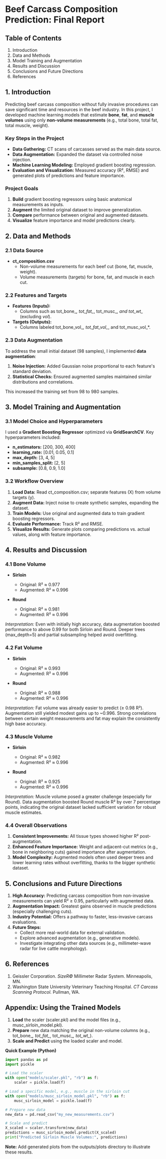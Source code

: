 # Beef Carcass Composition Prediction: Final Report

## Table of Contents
1. Introduction
2. Data and Methods
3. Model Training and Augmentation
4. Results and Discussion
5. Conclusions and Future Directions
6. References

## 1. Introduction
Predicting beef carcass composition without fully invasive procedures can save significant time and resources in the beef industry. In this project, I developed machine learning models that estimate **bone**, **fat**, and **muscle volumes** using only **non-volume measurements** (e.g., total bone, total fat, total muscle, weight).

### Key Steps in the Project
- **Data Gathering:** CT scans of carcasses served as the main data source.
- **Data Augmentation:** Expanded the dataset via controlled noise injection.
- **Machine Learning Modeling:** Employed gradient boosting regression.
- **Evaluation and Visualization:** Measured accuracy (R², RMSE) and generated plots of predictions and feature importance.

### Project Goals
1. **Build** gradient boosting regressors using basic anatomical measurements as inputs.
2. **Augment** the limited original dataset to improve generalization.
3. **Compare** performance between original and augmented datasets.
4. **Visualize** feature importance and model predictions clearly.

## 2. Data and Methods

### 2.1 Data Source
- **ct_composition.csv**
  - Non-volume measurements for each beef cut (bone, fat, muscle, weight).
  - Volume measurements (targets) for bone, fat, and muscle in each cut.

### 2.2 Features and Targets
- **Features (Inputs):**
  - Columns such as tot_bone_*, tot_fat_*, tot_musc_*, and tot_wt_* (excluding _vol_).
- **Targets (Outputs):**
  - Columns labeled tot_bone_vol_*, tot_fat_vol_*, and tot_musc_vol_*.

### 2.3 Data Augmentation
To address the small initial dataset (98 samples), I implemented **data augmentation**:

1. **Noise Injection:** Added Gaussian noise proportional to each feature's standard deviation.
2. **Statistical Checks:** Ensured augmented samples maintained similar distributions and correlations.

This increased the training set from 98 to 980 samples.

## 3. Model Training and Augmentation

### 3.1 Model Choice and Hyperparameters
I used a **Gradient Boosting Regressor** optimized via **GridSearchCV**. Key hyperparameters included:
- **n_estimators:** [200, 300, 400]
- **learning_rate:** [0.01, 0.05, 0.1]
- **max_depth:** [3, 4, 5]
- **min_samples_split:** [2, 5]
- **subsample:** [0.8, 0.9, 1.0]

### 3.2 Workflow Overview
1. **Load Data:** Read ct_composition.csv; separate features (X) from volume targets (y).
2. **Augment Data:** Inject noise to create synthetic samples, expanding the dataset.
3. **Train Models:** Use original and augmented data to train gradient boosting regressors.
4. **Evaluate Performance:** Track R² and RMSE.
5. **Visualize Results:** Generate plots comparing predictions vs. actual values, along with feature importance.

## 4. Results and Discussion

### 4.1 Bone Volume
- **Sirloin**
  - Original: R² ≈ 0.977
  - Augmented: R² ≈ 0.996

- **Round**
  - Original: R² ≈ 0.981
  - Augmented: R² ≈ 0.996

*Interpretation:* Even with initially high accuracy, data augmentation boosted performance to above 0.99 for both Sirloin and Round. Deeper trees (max_depth=5) and partial subsampling helped avoid overfitting.

### 4.2 Fat Volume
- **Sirloin**
  - Original: R² ≈ 0.993
  - Augmented: R² ≈ 0.996

- **Round**
  - Original: R² ≈ 0.988
  - Augmented: R² ≈ 0.996

*Interpretation:* Fat volume was already easier to predict (≥ 0.98 R²). Augmentation still yielded modest gains up to ~0.996. Strong correlations between certain weight measurements and fat may explain the consistently high base accuracy.

### 4.3 Muscle Volume
- **Sirloin**
  - Original: R² ≈ 0.982
  - Augmented: R² ≈ 0.996

- **Round**
  - Original: R² ≈ 0.925
  - Augmented: R² ≈ 0.996

*Interpretation:* Muscle volume posed a greater challenge (especially for Round). Data augmentation boosted Round muscle R² by over 7 percentage points, indicating the original dataset lacked sufficient variation for robust muscle estimates.

### 4.4 Overall Observations
1. **Consistent Improvements:** All tissue types showed higher R² post-augmentation.
2. **Enhanced Feature Importance:** Weight and adjacent-cut metrics (e.g., bone in neighboring cuts) gained importance after augmentation.
3. **Model Complexity:** Augmented models often used deeper trees and lower learning rates without overfitting, thanks to the bigger synthetic dataset.

## 5. Conclusions and Future Directions

1. **High Accuracy:** Predicting carcass composition from non-invasive measurements can yield R² ≥ 0.95, particularly with augmented data.
2. **Augmentation Impact:** Greatest gains observed in muscle predictions (especially challenging cuts).
3. **Industry Potential:** Offers a pathway to faster, less-invasive carcass evaluations.
4. **Future Steps:**
   - Collect more real-world data for external validation.
   - Explore advanced augmentation (e.g., generative models).
   - Investigate integrating other data sources (e.g., millimeter-wave radar for live cattle morphology).

## 6. References
1. Geissler Corporation. *SizeR©* Millimeter Radar System. Minneapolis, MN.
2. Washington State University Veterinary Teaching Hospital. *CT Carcass Scanning Protocol.* Pullman, WA.

## Appendix: Using the Trained Models

1. **Load** the scaler (scaler.pkl) and the model files (e.g., musc_sirloin_model.pkl).
2. **Prepare** new data matching the original non-volume columns (e.g., tot_bone_*, tot_fat_*, tot_musc_*, tot_wt_*).
3. **Scale and Predict** using the loaded scaler and model.

**Quick Example (Python)**
```python
import pandas as pd
import pickle

# Load the scaler
with open("models/scaler.pkl", "rb") as f:
    scaler = pickle.load(f)

# Load a specific model, e.g., muscle in the sirloin cut
with open("models/musc_sirloin_model.pkl", "rb") as f:
    musc_sirloin_model = pickle.load(f)

# Prepare new data
new_data = pd.read_csv("my_new_measurements.csv")

# Scale and predict
X_scaled = scaler.transform(new_data)
predictions = musc_sirloin_model.predict(X_scaled)
print("Predicted Sirloin Muscle Volumes:", predictions)
```

**Note:** Add generated plots from the outputs/plots directory to illustrate these results.

